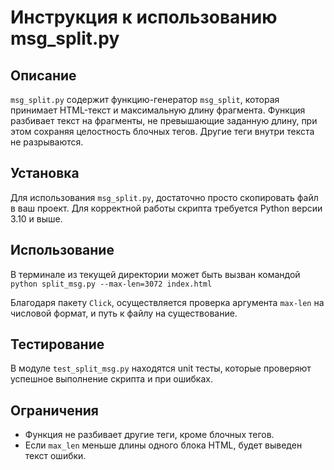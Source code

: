 # Инструкция к использованию msg_split.py

## Описание

`msg_split.py` содержит функцию-генератор `msg_split`, которая принимает HTML-текст и максимальную длину фрагмента. Функция разбивает текст на фрагменты, не превышающие заданную длину, при этом сохраняя целостность блочных тегов. Другие теги внутри текста не разрываются.

## Установка

Для использования `msg_split.py`, достаточно просто скопировать файл в ваш проект. Для корректной работы скрипта требуется Python версии 3.10 и выше.

## Использование

В терминале из текущей директории может быть вызван командой `python split_msg.py --max-len=3072 index.html`

Благодаря пакету `Click`, осуществляется проверка аргумента `max-len` на числовой формат, и путь к файлу на существование.

## Тестирование

В модуле `test_split_msg.py` находятся unit тесты, которые проверяют успешное выполнение скрипта и при ошибках.  

## Ограничения

- Функция не разбивает другие теги, кроме блочных тегов.
- Если `max_len` меньше длины одного блока HTML, будет выведен текст ошибки.
